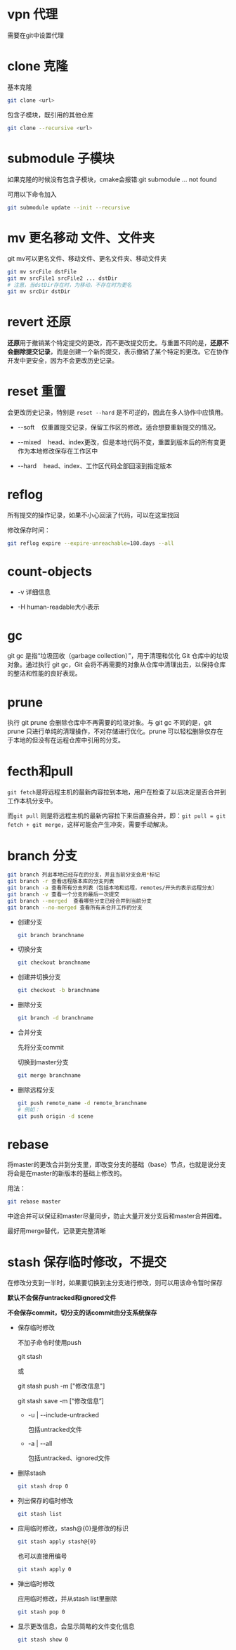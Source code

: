 # vpn 代理

需要在git中设置代理

# clone 克隆

基本克隆

```bash
git clone <url>
```

包含子模块，既引用的其他仓库

```bash
git clone --recursive <url>
```

# submodule 子模块

如果克隆的时候没有包含子模块，cmake会报错:git submodule ... not found

可用以下命令加入

```bash
git submodule update --init --recursive
```

# mv 更名移动 文件、文件夹

git mv可以更名文件、移动文件、更名文件夹、移动文件夹

```bash
git mv srcFile dstFile
git mv srcFile1 srcFile2 ... dstDir
# 注意，当dstDir存在时，为移动，不存在时为更名
git mv srcDir dstDir 
```

# revert 还原

**还原**用于撤销某个特定提交的更改，而不更改提交历史。与重置不同的是，**还原不会删除提交记录**，而是创建一个新的提交，表示撤销了某个特定的更改。它在协作开发中更安全，因为不会更改历史记录。

# reset 重置

会更改历史记录，特别是 `reset --hard` 是不可逆的，因此在多人协作中应慎用。

* --soft    仅重置提交记录，保留工作区的修改。适合想要重新提交的情况。

* --mixed    head、index更改，但是本地代码不变，重置到版本后的所有变更作为本地修改保存在工作区中

* --hard    head、index、工作区代码全部回滚到指定版本

# reflog

所有提交的操作记录，如果不小心回滚了代码，可以在这里找回

修改保存时间：

```bash
git reflog expire --expire-unreachable=180.days --all
```

# count-objects

* -v 详细信息

* -H human-readable大小表示

# gc

git gc 是指“垃圾回收（garbage collection）”，用于清理和优化 Git 仓库中的垃圾对象。通过执行 git gc，Git 会将不再需要的对象从仓库中清理出去，以保持仓库的整洁和性能的良好表现。

# prune

执行 git prune 会删除仓库中不再需要的垃圾对象。与 git gc 不同的是，git prune 只进行单纯的清理操作，不对存储进行优化。prune 可以轻松删除仅存在于本地的但没有在远程仓库中引用的分支。

# fecth和pull

`git fetch`是将远程主机的最新内容拉到本地，用户在检查了以后决定是否合并到工作本机分支中。

而`git pull` 则是将远程主机的最新内容拉下来后直接合并，即：`git pull = git fetch + git merge`，这样可能会产生冲突，需要手动解决。

# branch 分支

```bash
git branch 列出本地已经存在的分支，并且当前分支会用*标记
git branch -r 查看远程版本库的分支列表
git branch -a 查看所有分支列表（包括本地和远程，remotes/开头的表示远程分支）
git branch -v 查看一个分支的最后一次提交
git branch --merged  查看哪些分支已经合并到当前分支
git branch --no-merged 查看所有未合并工作的分支
```

* 创建分支
  
  ```bash
  git branch branchname
  ```

* 切换分支
  
  ```bash
  git checkout branchname
  ```

* 创建并切换分支
  
  ```bash
  git checkout -b branchname
  ```

* 删除分支
  
  ```bash
  git branch -d branchname
  ```

* 合并分支
  
  先将分支commit
  
  切换到master分支
  
  ```bash
  git merge branchname
  ```

* 删除远程分支
  
  ```bash
  git push remote_name -d remote_branchname
  # 例如：
  git push origin -d scene
  ```

# rebase

将master的更改合并到分支里，即改变分支的基础（base）节点，也就是说分支将会是在master的新版本的基础上修改的。

用法：

```bash
git rebase master
```

中途合并可以保证和master尽量同步，防止大量开发分支后和master合并困难。

最好用merge替代，记录更完整清晰

# stash 保存临时修改，不提交

在修改分支到一半时，如果要切换到主分支进行修改，则可以用该命令暂时保存

**默认不会保存untracked和ignored文件**

**不会保存commit，切分支的话commit由分支系统保存**

* 保存临时修改
  
  不加子命令时使用push
  
  git stash
  
  或
  
  git stash push -m ["修改信息"]
  
  git stash save -m [“修改信息”]
  
  * -u | --include-untracked 
    
    包括untracked文件
  
  * -a | --all
    
    包括untracked、ignored文件

* 删除stash
  
  ```bash
  git stash drop 0
  ```

* 列出保存的临时修改
  
  ```bash
  git stash list
  ```

* 应用临时修改，stash@{0}是修改的标识
  
  ```bash
  git stash apply stash@{0}
  ```
  
  也可以直接用编号
  
  ```bash
  git stash apply 0
  ```

* 弹出临时修改
  
  应用临时修改，并从stash list里删除
  
  ```bash
  git stash pop 0
  ```

* 显示更改信息，会显示简略的文件变化信息
  
  ```bash
  git stash show 0
  ```
